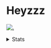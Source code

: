 # Heyzzz  

[![.](https://skillicons.dev/icons?i=js,ts,nextjs,nestjs,mongodb)](https://skillicons.dev)  

<details>
<summary>Stats</summary
<!--START_SECTION:waka-->

```txt
JavaScript   5 hrs 13 mins   ███████████████████▒░░░░░   77.52 %
TypeScript   55 mins         ███▒░░░░░░░░░░░░░░░░░░░░░   13.80 %
JSON         23 mins         █▒░░░░░░░░░░░░░░░░░░░░░░░   05.87 %
Markdown     7 mins          ▒░░░░░░░░░░░░░░░░░░░░░░░░   01.78 %
CSS          3 mins          ▒░░░░░░░░░░░░░░░░░░░░░░░░   00.92 %
```

<!--END_SECTION:waka-->
</details>
